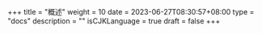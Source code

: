 +++
title = "概述"
weight = 10
date = 2023-06-27T08:30:57+08:00
type = "docs"
description = ""
isCJKLanguage = true
draft = false
+++